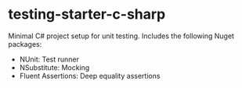 # testing-starter-c-sharp
Minimal C# project setup for unit testing. Includes the following Nuget packages:

- NUnit: Test runner
- NSubstitute: Mocking
- Fluent Assertions: Deep equality assertions
